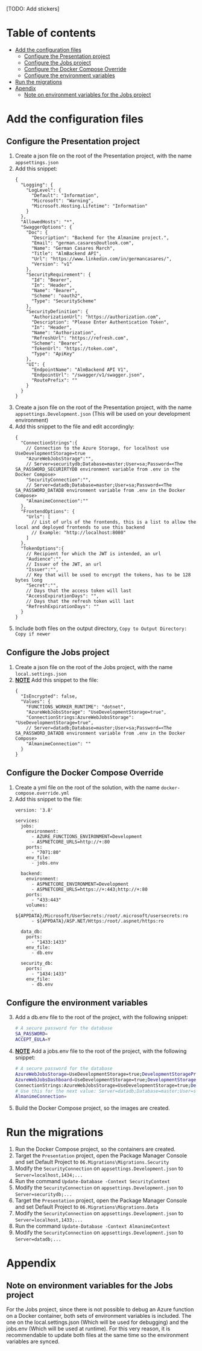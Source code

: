 [TODO: Add stickers]

# Table of contents

  * [Add the configuration files](#add-the-configuration-files)
    * [Configure the Presentation project](#configure-the-presentation-project)
    * [Configure the Jobs project](#configure-the-jobs-project)
    * [Configure the Docker Compose Override](#configure-the-docker-compose-override)
    * [Configure the environment variables](#configure-the-environment-variables)
  * [Run the migrations](#run-the-migrations)
  * [Apendix](#apendix)
    * [Note on environment variables for the Jobs project](#note-on-environment-variables-for-the-jobs-project)

# Add the configuration files

## Configure the Presentation project

1. Create a json file on the root of the Presentation project, with the name `appsettings.json`
2. Add this snippet:
    ```JSON5
    {
      "Logging": {
        "LogLevel": {
          "Default": "Information",
          "Microsoft": "Warning",
          "Microsoft.Hosting.Lifetime": "Information"
        }
      },
      "AllowedHosts": "*",
      "SwaggerOptions": {
        "Doc": {
          "Description": "Backend for the Almanime project.",
          "Email": "german.casares@outlook.com",
          "Name": "German Casares March",
          "Title": "AlmBackend API",
          "Url": "https://www.linkedin.com/in/germancasares/",
          "Version": "v1"
        },
        "SecurityRequirement": {
          "Id": "Bearer",
          "In": "Header",
          "Name": "Bearer",
          "Scheme": "oauth2",
          "Type": "SecurityScheme"
        },
        "SecurityDefinition": {
          "AuthorizationUrl": "https://authorization.com",
          "Description": "Please Enter Authentication Token",
          "In": "Header",
          "Name": "Authorization",
          "RefreshUrl": "https://refresh.com",
          "Scheme": "Bearer",
          "TokenUrl": "https://token.com",
          "Type": "ApiKey"
        },
        "UI": {
          "EndpointName": "AlmBackend API V1",
          "EndpointUrl": "/swagger/v1/swagger.json",
          "RoutePrefix": ""
        }
      }
    }
    ```
3. Create a json file on the root of the Presentation project, with the name `appsettings.Development.json` (This will be used on your development environment)
4. Add this snippet to the file and edit accordingly:
    ```JSON5
    {
      "ConnectionStrings":{
        // Connection to the Azure Storage, for localhost use UseDevelopmentStorage=true
        "AzureWebJobsStorage":"",
        // Server=securitydb;Database=master;User=sa;Password=<The SA_PASSWORD_SECURIRTYDB environment variable from .env in the Docker Compose>
        "SecurityConnection":"",
        // Server=datadb;Database=master;User=sa;Password=<The SA_PASSWORD_DATADB environment variable from .env in the Docker Compose>
        "AlmanimeConnection":""
      },
      "FrontendOptions": {
        "Urls": [
          // List of urls of the frontends, this is a list to allow the local and deployed frontends to use this backend
          // Example: "http://localhost:8080"
        ]
      },
      "TokenOptions":{
        // Recipient for which the JWT is intended, an url
        "Audience":"",
        // Issuer of the JWT, an url
        "Issuer":"",
        // Key that will be used to encrypt the tokens, has to be 128 bytes long
        "Secret":"",
        // Days that the access token will last
        "AccessExpirationDays": "",
        // Days that the refresh token will last
        "RefreshExpirationDays": ""
      }
    }
    ```
5. Include both files on the output directory, `Copy to Output Directory: Copy if newer`

## Configure the Jobs project 

1. Create a json file on the root of the Jobs project, with the name `local.settings.json`
2. **[NOTE](#note-on-environment-variables-for-the-jobs-project)** Add this snippet to the file:
    ```JSON5
    {
      "IsEncrypted": false,
      "Values": {
        "FUNCTIONS_WORKER_RUNTIME": "dotnet",
        "AzureWebJobsStorage": "UseDevelopmentStorage=true",
        "ConnectionStrings:AzureWebJobsStorage": "UseDevelopmentStorage=true",
        // Server=datadb;Database=master;User=sa;Password=<The SA_PASSWORD_DATADB environment variable from .env in the Docker Compose>
        "AlmanimeConnection": ""
      }
    }
	  ```

## Configure the Docker Compose Override

1. Create a yml file on the root of the solution, with the name `docker-compose.override.yml`
2. Add this snippet to the file:
    ```YML
    version: '3.8'

    services:
      jobs:
        environment:
          - AZURE_FUNCTIONS_ENVIRONMENT=Development
          - ASPNETCORE_URLS=http://+:80
        ports:
          - "7071:80"
        env_file:
          - jobs.env

      backend:
        environment:
          - ASPNETCORE_ENVIRONMENT=Development
          - ASPNETCORE_URLS=https://+:443;http://+:80
        ports:
          - "433:443"
        volumes:
          - ${APPDATA}/Microsoft/UserSecrets:/root/.microsoft/usersecrets:ro
          - ${APPDATA}/ASP.NET/Https:/root/.aspnet/https:ro

      data_db:
        ports:
          - "1433:1433"
        env_file:
          - db.env

      security_db:
        ports:
          - "1434:1433"
        env_file:
          - db.env
    ```

## Configure the environment variables
3. Add a db.env file to the root of the project, with the following snippet:
    ```sh
    # A secure password for the database
    SA_PASSWORD=
    ACCEPT_EULA=Y
    ```
4. **[NOTE](#note-on-environment-variables-for-the-jobs-project)** Add a jobs.env file to the root of the project, with the following snippet:
    ```sh
    # A secure password for the database
    AzureWebJobsStorage=UseDevelopmentStorage=true;DevelopmentStorageProxyUri=http://host.docker.internal
    AzureWebJobsDashboard=UseDevelopmentStorage=true;DevelopmentStorageProxyUri=http://host.docker.internal
    ConnectionStrings:AzureWebJobsStorage=UseDevelopmentStorage=true;DevelopmentStorageProxyUri=http://host.docker.internal
    # Use this for the next value: Server=datadb;Database=master;User=sa;Password=<The SA_PASSWORD_DATADB environment variable from .env in the Docker Compose>
    AlmanimeConnection=
    ```
5. Build the Docker Compose project, so the images are created.

# Run the migrations

1. Run the Docker Compose project, so the containers are created.
2. Target the `Presentation` project, open the Package Manager Console and set Default Project to `06.Migrations\Migrations.Security`
3. Modify the `SecurityConnection` on `appsettings.Development.json` to `Server=localhost,1434;...`
4. Run the command `Update-Database -Context SecurityContext`
5. Modify the `SecurityConnection` on `appsettings.Development.json` to `Server=securitydb;...`
6. Target the `Presentation` project, open the Package Manager Console and set Default Project to `06.Migrations\Migrations.Data`
7. Modify the `SecurityConnection` on `appsettings.Development.json` to `Server=localhost,1433;...`
8. Run the command `Update-Database -Context AlmanimeContext`
9. Modify the `SecurityConnection` on `appsettings.Development.json` to `Server=datadb;...`

# Appendix

## Note on environment variables for the Jobs project

For the Jobs project, since there is not possible to debug an Azure function on a Docker container, both sets of environment variables is included. The one on the local.settings.json (Which will be used for debugging) and the jobs.env (Which will be used at runtime). For this very reason, it is recommendable to update both files at the same time so the environment variables are synced.